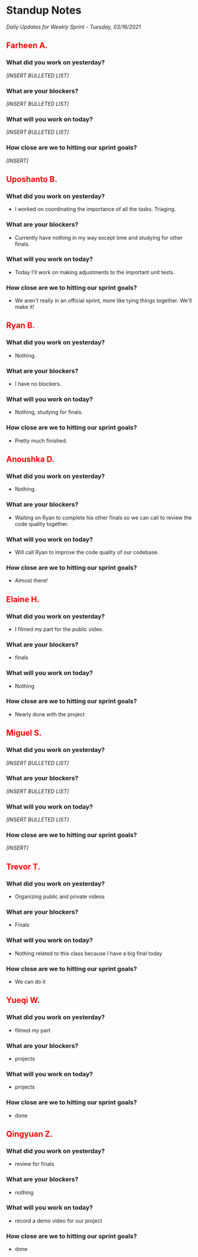 # Standup Notes

_Daily Updates for Weekly Sprint - Tuesday, 03/16/2021_

## <span style="color: red;">Farheen A.</span>

### What did you work on yesterday?

_[INSERT BULLETED LIST]_

### What are your blockers?

_[INSERT BULLETED LIST]_

### What will you work on today?

_[INSERT BULLETED LIST]_

### How close are we to hitting our sprint goals?

_[INSERT]_

## <span style="color: red;">Uposhanto B.</span>

### What did you work on yesterday?

- I worked on coordinating the importance of all the tasks. Triaging.

### What are your blockers?

- Currently have nothing in my way except time and studying for other finals.

### What will you work on today?

- Today I'll work on making adjustments to the important unit tests.

### How close are we to hitting our sprint goals?

- We aren't really in an official sprint, more like tying things together. We'll make it!

## <span style="color: red;">Ryan B.</span>

### What did you work on yesterday?

- Nothing.

### What are your blockers?

- I have no blockers.

### What will you work on today?

- Nothing, studying for finals.

### How close are we to hitting our sprint goals?

- Pretty much finished.

## <span style="color: red;">Anoushka D.</span>

### What did you work on yesterday?

- Nothing.

### What are your blockers?

- Waiting on Ryan to complete his other finals so we can call to review the code quality together.

### What will you work on today?

- Will call Ryan to improve the code quality of our codebase.

### How close are we to hitting our sprint goals?

- Almost there!

## <span style="color: red;">Elaine H.</span>

### What did you work on yesterday?

- I filmed my part for the public video.

### What are your blockers?

- finals

### What will you work on today?

- Nothing

### How close are we to hitting our sprint goals?

- Nearly done with the project

## <span style="color: red;">Miguel S.</span>

### What did you work on yesterday?

_[INSERT BULLETED LIST]_

### What are your blockers?

_[INSERT BULLETED LIST]_

### What will you work on today?

_[INSERT BULLETED LIST]_

### How close are we to hitting our sprint goals?

_[INSERT]_

## <span style="color: red;">Trevor T.</span>

### What did you work on yesterday?

- Organizing public and private videos

### What are your blockers?

- Finals

### What will you work on today?

- Nothing related to this class because I have a big final today

### How close are we to hitting our sprint goals?

- We can do it

## <span style="color: red;">Yueqi W.</span>

### What did you work on yesterday?

- filmed my part

### What are your blockers?

- projects

### What will you work on today?

- projects

### How close are we to hitting our sprint goals?

- done

## <span style="color: red;">Qingyuan Z.</span>

### What did you work on yesterday?
- review for finals

### What are your blockers?
- nothing

### What will you work on today?
- record a demo video for our project

### How close are we to hitting our sprint goals?

- done
